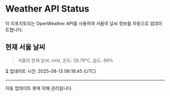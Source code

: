 
# Weather API Status

이 리포지토리는 OpenWeather API를 사용하여 서울의 날씨 정보를 자동으로 업데이트합니다.

## 현재 서울 날씨
> 서울의 현재 날씨: mist, 온도: 26.78°C, 습도: 89%

⏳ 업데이트 시간: 2025-08-13 06:18:45 (UTC)

---
자동 업데이트 봇에 의해 관리됩니다.
